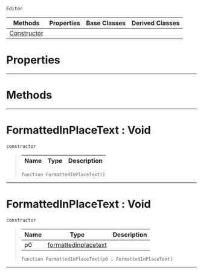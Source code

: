  `Editor`

|Methods|Properties|Base Classes|Derived Classes|
|---|---|---|---|
|[ Constructor](https://github.com/zeroengineteam/ZeroDocs/blob/master/code_reference/class_reference/formattedinplacetext.markdown#formattedinplacetext-voi)| | | |


 #  Properties


---  
 #  Methods


---  
 #  FormattedInPlaceText : Void

 `constructor`

> 
> |Name|Type|Description|
> |---|---|---|
> ``` lang=cpp, name=Nada
> function FormattedInPlaceText()
> ``` 


---  
 #  FormattedInPlaceText : Void

 `constructor`

> 
> |Name|Type|Description|
> |---|---|---|
> |p0|[formattedinplacetext](https://github.com/zeroengineteam/ZeroDocs/blob/master/code_reference/class_reference/formattedinplacetext.markdown)| |
> ``` lang=cpp, name=Nada
> function FormattedInPlaceText(p0 : FormattedInPlaceText)
> ``` 


---  
 

 